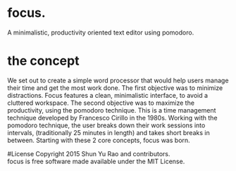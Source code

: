 # focus.
A minimalistic, productivity oriented text editor using pomodoro.

# the concept
We set out to create a simple word processor that would help users manage their time and get the most work done. The first objective was to minimize distractions. Focus features a clean, minimalistic interface, to avoid a cluttered workspace. The second objective was to maximize the productivity, using the pomodoro technique. This is a time management technique developed by Francesco Cirillo in the 1980s. Working with the pomodoro technique, the user breaks down their work sessions into intervals, (traditionally 25 minutes in length) and takes short breaks in between. Starting with these 2 core concepts, focus was born.

#License
Copyright 2015 Shun Yu Rao and contributors.
<br>
focus is free software made available under the MIT License.
